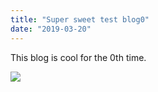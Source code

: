 ```yaml
---
title: "Super sweet test blog0"
date: "2019-03-20"
---
```


This blog is cool for the 0th time.

<img src="https://picsum.photos/800/500?image=0" />